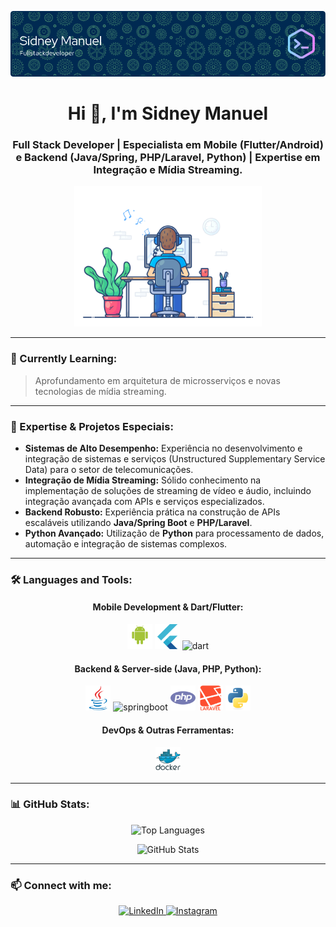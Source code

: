 <p align="center">
  <img src="https://raw.githubusercontent.com/SidneySG/SidneySG/main/github-header-image_last.png" alt="Header" style="max-width: 100%; height: auto;">
</p>

<h1 align="center">Hi 👋, I'm Sidney Manuel</h1>
<h3 align="center">Full Stack Developer | Especialista em Mobile (Flutter/Android) e Backend (Java/Spring, PHP/Laravel, Python) | Expertise em Integração e Mídia Streaming.</h3>

<p align="center">
  <img src="https://raw.githubusercontent.com/jsuarezruiz/jsuarezruiz/master/images/coding.gif" alt="Coding" width="300" />
</p>

---

### 🌱 Currently Learning:
> Aprofundamento em arquitetura de microsserviços e novas tecnologias de mídia streaming.

---

### 🚀 Expertise & Projetos Especiais:

- **Sistemas de Alto Desempenho:** Experiência no desenvolvimento e integração de sistemas e serviços (Unstructured Supplementary Service Data) para o setor de telecomunicações.
- **Integração de Mídia Streaming:** Sólido conhecimento na implementação de soluções de streaming de vídeo e áudio, incluindo integração avançada com APIs e serviços especializados.
- **Backend Robusto:** Experiência prática na construção de APIs escaláveis utilizando **Java/Spring Boot** e **PHP/Laravel**.
- **Python Avançado:** Utilização de **Python** para processamento de dados, automação e integração de sistemas complexos.

---

### 🛠️ Languages and Tools:

<h4 align="center">Mobile Development & Dart/Flutter:</h4>
<p align="center">
  <img src="https://raw.githubusercontent.com/devicons/devicon/master/icons/android/android-original-wordmark.svg" alt="android" width="40" height="40"/>
  <img src="https://raw.githubusercontent.com/devicons/devicon/master/icons/flutter/flutter-original.svg" alt="flutter" width="40" height="40"/>
  <img src="https://www.vectorlogo.zone/logos/dartlang/dartlang-icon.svg" alt="dart" width="40" height="40"/>
</p>

<h4 align="center">Backend & Server-side (Java, PHP, Python):</h4>
<p align="center">
  <img src="https://raw.githubusercontent.com/devicons/devicon/master/icons/java/java-original.svg" alt="java" width="40" height="40"/>
  <img src="https://www.vectorlogo.zone/logos/springio/springio-icon.svg" alt="springboot" width="40" height="40"/>
  <img src="https://raw.githubusercontent.com/devicons/devicon/master/icons/php/php-plain.svg" alt="php" width="40" height="40"/>
  <img src="https://raw.githubusercontent.com/devicons/devicon/master/icons/laravel/laravel-plain-wordmark.svg" alt="laravel" width="40" height="40"/>
  <img src="https://raw.githubusercontent.com/devicons/devicon/master/icons/python/python-original.svg" alt="python" width="40" height="40"/>
</p>

<h4 align="center">DevOps & Outras Ferramentas:</h4>
<p align="center">
  <img src="https://raw.githubusercontent.com/devicons/devicon/master/icons/docker/docker-original-wordmark.svg" alt="docker" width="40" height="40"/>
  </p>

---

### 📊 GitHub Stats:
<p align="center">
  <img src="https://github-readme-stats.vercel.app/api/top-langs?username=sidneysg&show_icons=true&locale=en&layout=compact" alt="Top Languages" />
</p>

<p align="center">
  <img src="https://github-readme-stats.vercel.app/api?username=sidneysg&show_icons=true&locale=en" alt="GitHub Stats" />
</p>

---

### 📫 Connect with me:
<p align="center">
  <a href="https://linkedin.com/in/sidney-manuel" target="_blank">
    <img src="https://raw.githubusercontent.com/rahuldkjain/github-profile-readme-generator/master/src/images/icons/Social/linked-in-alt.svg" alt="LinkedIn" height="30" width="40" />
  </a>
  <a href="https://instagram.com/sidney.manuell" target="_blank">
    <img src="https://raw.githubusercontent.com/rahuldkjain/github-profile-readme-generator/master/src/images/icons/Social/instagram.svg" alt="Instagram" height="30" width="40" />
  </a>
</p>

